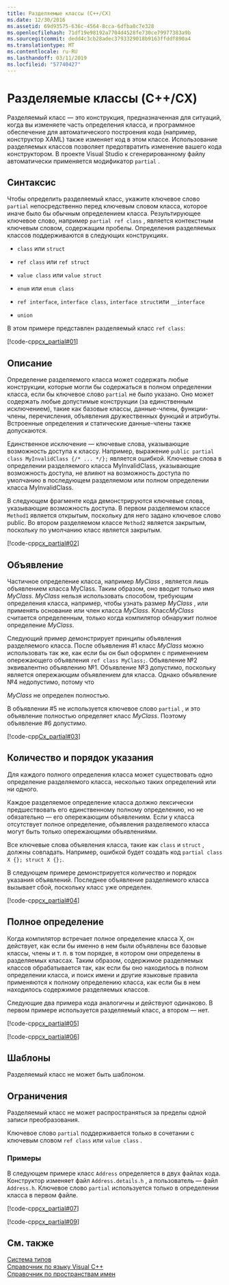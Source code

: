 ```yaml
---
title: Разделяемые классы (C++/CX)
ms.date: 12/30/2016
ms.assetid: 69d93575-636c-4564-8cca-6dfba0c7e328
ms.openlocfilehash: 71df19e98192a7704d4528fe730ce79977383a9b
ms.sourcegitcommit: dedd4c3cb28adec3793329018b9163ffddf890a4
ms.translationtype: MT
ms.contentlocale: ru-RU
ms.lasthandoff: 03/11/2019
ms.locfileid: "57740427"
---
```

# <a name="partial-classes-ccx"></a>Разделяемые классы (C++/CX)

Разделяемый класс — это конструкция, предназначенная для ситуаций, когда вы изменяете часть определения класса, и программное обеспечение для автоматического построения кода (например, конструктор XAML) также изменяет код в этом классе. Использование разделяемых классов позволяет предотвратить изменение вашего кода конструктором. В проекте Visual Studio к сгенерированному файлу автоматически применяется модификатор `partial` .

## <a name="syntax"></a>Синтаксис

Чтобы определить разделяемый класс, укажите ключевое слово `partial` непосредственно перед ключевым словом класса, которое иначе было бы обычным определением класса. Результирующее ключевое слово, например `partial ref class` , является контекстным ключевым словом, содержащим пробелы. Определения разделяемых классов поддерживаются в следующих конструкциях.

- `class` или `struct`

- `ref class` или `ref struct`

- `value class` или `value struct`

- `enum` или `enum class`

- `ref interface`, `interface class`, `interface struct`или `__interface`

- `union`

В этом примере представлен разделяемый класс `ref class`:

[!code-cpp[cx_partial#01](../cppcx/codesnippet/CPP/partialclassexample/class1.h#01)]

## <a name="contents"></a>Описание

Определение разделяемого класса может содержать любые конструкции, которые могли бы содержаться в полном определении класса, если бы ключевое слово `partial` не было указано. Оно может содержать любые допустимые конструкции (за единственным исключением), такие как базовые классы, данные-члены, функции-члены, перечисления, объявления дружественных функций и атрибуты. Встроенные определения и статические данные-члены также допускаются.

Единственное исключение — ключевые слова, указывающие возможность доступа к классу. Например, выражение `public partial class MyInvalidClass {/* ... */};` является ошибкой. Ключевые слова в определении разделяемого класса MyInvalidClass, указывающие возможность доступа, не влияют на возможность доступа по умолчанию в последующем разделяемом или полном определении класса MyInvalidClass.

В следующем фрагменте кода демонстрируются ключевые слова, указывающие возможность доступа. В первом разделяемом классе `Method1` является открытым, поскольку для него задано ключевое слово public. Во втором разделяемом классе `Method2` является закрытым, поскольку по умолчанию класс является закрытым.

[!code-cpp[cx_partial#02](../cppcx/codesnippet/CPP/partialclassexample/class1.h#02)]

## <a name="declaration"></a>Объявление

Частичное определение класса, например *MyClass* , является лишь объявлением класса MyClass. Таким образом, оно вводит только имя *MyClass*. *MyClass* нельзя использовать способом, требующим определения класса, например, чтобы узнать размер *MyClass* , или применять основание или член класса *MyClass*. Класс*MyClass* считается определенным, только когда компилятор обнаружит полное определение *MyClass*.

Следующий пример демонстрирует принципы объявления разделяемого класса. После объявления #1 класс *MyClass* можно использовать так же, как если бы он был оформлен с применением опережающего объявления `ref class MyClass;`. Объявление №2 эквивалентно объявлению №1. Объявление №3 допустимо, поскольку является опережающим объявлением для класса. Однако объявление №4 недопустимо, потому что

*MyClass* не определен полностью.

В объявлении #5 не используется ключевое слово `partial` , и это объявление полностью определяет класс *MyClass*. Поэтому объявление #6 допустимо.

[!code-cpp[Cx_partial#03](../cppcx/codesnippet/CPP/partialclassexample/class1.h#03)]

## <a name="number-and-ordering"></a>Количество и порядок указания

Для каждого полного определения класса может существовать одно определение разделяемого класса, несколько таких определений или ни одного.

Каждое разделяемое определение класса должно лексически предшествовать его единственному полному определению, но не обязательно — его опережающим объявлениям. Если у класса отсутствует полное определение, объявления разделяемого класса могут быть только опережающими объявлениями.

Все ключевые слова объявления класса, такие как `class` и `struct` , должны совпадать. Например, ошибкой будет создать код `partial class X {}; struct X {};`.

В следующем примере демонстрируется количество и порядок указания объявлений. Последнее объявление разделяемого класса вызывает сбой, поскольку класс уже определен.

[!code-cpp[cx_partial#04](../cppcx/codesnippet/CPP/partialclassexample/class1.h#04)]

## <a name="full-definition"></a>Полное определение

Когда компилятор встречает полное определение класса X, он действует, как если бы именно в нем были объявлены все базовые классы, члены и т. п. в том порядке, в котором они определены в разделяемых классах. Таким образом, содержимое разделяемых классов обрабатывается так, как если бы оно находилось в полном определении класса, и поиск имени и другие языковые правила применяются к полному определению класса, как если бы в нем находилось содержимое разделяемых классов.

Следующие два примера кода аналогичны и действуют одинаково. В первом примере используется разделяемый класс, а втором — нет.

[!code-cpp[cx_partial#05](../cppcx/codesnippet/CPP/partialclassexample/class1.h#05)]

[!code-cpp[cx_partial#06](../cppcx/codesnippet/CPP/partialclassexample/class1.h#06)]

## <a name="templates"></a>Шаблоны

Разделяемый класс не может быть шаблоном.

## <a name="restrictions"></a>Ограничения

Разделяемый класс не может распространяться за пределы одной записи преобразования.

Ключевое слово `partial` поддерживается только в сочетании с ключевым словом `ref class` или `value class` .

### <a name="examples"></a>Примеры

В следующем примере класс `Address` определяется в двух файлах кода. Конструктор изменяет файл `Address.details.h` , а пользователь — файл `Address.h`. Ключевое слово `partial` используется только в определении класса в первом файле.

[!code-cpp[cx_partial#07](../cppcx/codesnippet/CPP/partialclassexample/address.details.h#07)]

[!code-cpp[cx_partial#09](../cppcx/codesnippet/CPP/partialclassexample/address.h#09)]

## <a name="see-also"></a>См. также

[Система типов](../cppcx/type-system-c-cx.md)<br/>
[Справочник по языку Visual C++](../cppcx/visual-c-language-reference-c-cx.md)<br/>
[Справочник по пространствам имен](../cppcx/namespaces-reference-c-cx.md)
